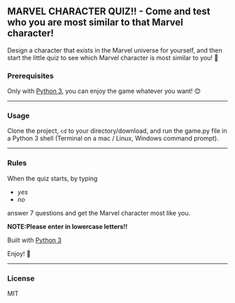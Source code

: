 [image]:https://www.thetruecolors.org/wp-content/uploads/2021/02/marvel-logo-header-1.jpg
## MARVEL CHARACTER QUIZ!! - Come and test who you are most similar to that Marvel character!
Design a character that exists in the Marvel universe for yourself, and then start the little quiz to see which Marvel character is most similar to you! :speech_balloon:


### Prerequisites

Only with <a href="https://www.python.org/" target="_blank">Python 3</a>, you can enjoy the game whatever you want! :blush:


***

### Usage
Clone the project, <code>cd</code> to your directory/download, and run the game.py file in a Python 3 shell (Terminal on a mac / Linux, Windows command prompt).

***

### Rules
When the quiz starts, by typing

* _yes_
* _no_

answer 7 questions and get the Marvel character most like you.

**NOTE:Please enter in lowercase letters!!**

Built with [Python 3](https://www.python.org/doc/)

Enjoy! :partying_face:

***

### License 
MIT
